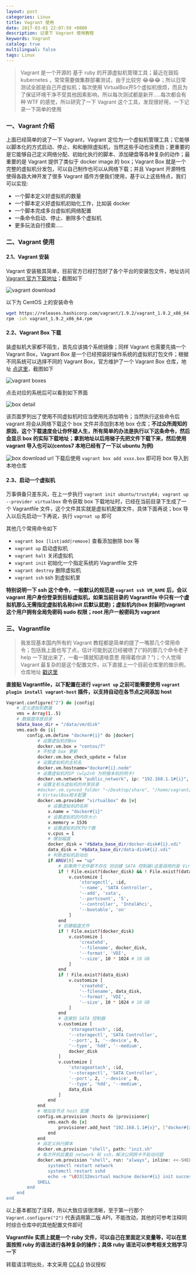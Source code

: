 ```yaml
---
layout: post
categories: Linux
title: Vagrant 使用
date: 2017-03-01 22:07:59 +0800
description: 记录下 Vagrant 使用教程
keywords: Vagrant
catalog: true
multilingual: false
tags: Linux
---
```


> Vagrant 是一个开源的 基于 ruby 的开源虚拟机管理工具；最近在鼓捣 kubernetes ，常常需要做集群部署测试，由于比较穷 😂😂😂；所以日常测试全部是自己开虚拟机；每次使用 VirtualBox开5个虚拟机很烦，而且为了保证环境干净不受其他因素影响，所以每次测试都是新开.....每次都会有种 WTF 的感觉，所以研究了一下 Vagrant 这个工具，发现很好用，一下记录一下简单的使用

### 一、Vagrant 介绍

上面已经简单的说了一下 Vagrant，Vagrant 定位为一个虚拟机管理工具；它能够以脚本化的方式启动、停止、和和删除虚拟机，当然这些手动也没费劲；更重要的是它能够自己定义网络分配、初始化执行的脚本、添加硬盘等各种复杂的动作；最重要的是 Vagrant 提供了类似于 docker image 的 box；Vagrant Box 就是一个完整的虚拟机分发包，可以自己制作也可以从网络下载；并且 Vagrant 开源特性使得各路大神开发了很多 Vagrant 插件方便我们使用，基于以上这些特点，我们可以实现:

- 一个脚本定义好虚拟机的数量
- 一个脚本定义好虚拟机初始化工作，比如装 docker
- 一个脚本完成多台虚拟机网络配置
- 一条命令启动、停止、删除多个虚拟机
- 更多玩法自行摸索.....

### 二、Vagrant 使用

#### 2.1、Vagrant 安装

Vagrant 安装极其简单，目前官方已经打包好了各个平台的安装包文件，地址访问 [Vagrant 官方下载地址](https://www.vagrantup.com/downloads.html)；截图如下

![vagrant download](https://mritd.oss.link/markdown/m46fa.jpg)

以下为 CentOS 上的安装命令

``` sh
wget https://releases.hashicorp.com/vagrant/1.9.2/vagrant_1.9.2_x86_64.rpm
rpm -ivh vagrant_1.9.2_x86_64.rpm
```

#### 2.2、Vagrant Box 下载

装虚拟机大家都不陌生，首先应该搞个系统镜像；同样 Vagrant 也需要先搞一个 Vagrant Box，Vagrant Box 是一个已经预装好操作系统的虚拟机打包文件；根据不同系统可以选择不同的 Vagrant Box，官方维护了一个 Vagrant Box 仓库，地址 [点这里](https://atlas.hashicorp.com/boxes/search)，截图如下

![vagrant boxes](https://mritd.oss.link/markdown/2duz7.jpg)

点击对应的系统后可以看到如下界面

![box detail](https://mritd.oss.link/markdown/kiohr.jpg)

该页面罗列出了使用不同虚拟机时应当使用扥添加明令；当然执行这些命令后 vagrant 将会从网络下载这个 box 文件并添加到本地 box 仓库；**不过众所周知的原因，这个下载速度会让你怀疑人生，所有简单的办法是执行以下这条命令，然后会显示 box 的实际下载地址；拿到地址以后用梯子先把文件下载下来，然后使用 vagrant 导入也可以(centos7 本地已经有了一下以 ubuntu 为例)**

![box download url](https://mritd.oss.link/markdown/p36th.jpg)
下载后使用 `vagrant box add xxxx.box` 即可将 box 导入到本地仓库

#### 2.3、启动一个虚拟机

万事俱备只差东风，在上一步执行 `vagrant init ubuntu/trusty64; vagrant up --provider virtualbox` 命令获取 box 下载地址时，已经在当前目录下生成了一个 Vagrantfile 文件，这个文件其实就是虚拟机配置文件，具体下面再说；box 导入以后先启动一下再说，执行 `vagrnat up` 即可


其他几个常用命令如下

- `vagrant box [list|add|remove]` 查看添加删除 box 等
- `vagrant up` 启动虚拟机
- `vagrant halt` 关闭虚拟机
- `vagrant init` 初始化一个指定系统的 Vagrantfile 文件
- `vagrant destroy` 删除虚拟机
- `vagrant ssh` ssh 到虚拟机里

**特别说明一下 ssh 这个命令，一般默认的规范是 `vagrant ssh VM_NAME` 后，会以 vagrant 用户身份登录到目标虚拟机，如果当前目录的 Vagrantfile 中只有一个虚拟机那么无需指定虚拟机名称(init 后默认就是)；虚拟机内(box 封装时)vagrant这个用户拥有全局免密码 sudo 权限；root 用户一般密码为 vagrant**

### 三、Vagrantfile

> 我发现基本国内所有的 Vagrant 教程都是简单的提了一嘴那几个常用命令；包括我上面也写了点，估计可能到这已经被喷了("妈的那几个命令老子 help 一下就出来了，一看一猜就知道啥意思 用得着你讲？")；个人觉得 Vagrant 最复杂的是这个配置文件，以下直接上一个目前仓库里的做示例，仓库地址 [戳这里](https://github.com/mritd/config/tree/master/vagrant)

**直接贴 Vagrantfile，以下配置在进行 `vagrant up` 之前可能需要使用 `vagrant plugin install vagrant-host` 插件，以支持自动在各节点之间添加 host**

``` sh
Vagrant.configure("2") do |config|
    # 定义虚拟机数量
    vms = Array(1..5)
    # 数据盘存放目录
    $data_base_dir = "/data/vm/disk"
    vms.each do |i|
        config.vm.define "docker#{i}" do |docker|
            # 设置虚拟机的Box
            docker.vm.box = "centos/7"
            # 不检查 box 更新
            docker.vm.box_check_update = false 
            # 设置虚拟机的主机名
            docker.vm.hostname="docker#{i}.node"
            # 设置虚拟机的IP (wlp2s0 为桥接本机的网卡)
            docker.vm.network "public_network", ip: "192.168.1.1#{i}", bridge: "wlp2s0"
            # 设置主机与虚拟机的共享目录
            #docker.vm.synced_folder "~/Desktop/share", "/home/vagrant/share"
            # VirtaulBox相关配置
            docker.vm.provider "virtualbox" do |v|
                # 设置虚拟机的名称
                v.name = "docker#{i}"
                # 设置虚拟机的内存大小  
                v.memory = 1536 
                # 设置虚拟机的CPU个数
                v.cpus = 1
                # 增加磁盘
                docker_disk = "#$data_base_dir/docker-disk#{i}.vdi"
                data_disk = "#$data_base_dir/data-disk#{i}.vdi"
                # 判断虚拟机启动后
                if ARGV[0] == "up"
                    # 如果两个文件都不存在 则创建 SATA 控制器(这里调用的是 Virtual Box 的命令)
                    if ! File.exist?(docker_disk) && ! File.exist?(data_disk)
                        v.customize [
                            'storagectl', :id,
                            '--name', 'SATA Controller',
                            '--add', 'sata',
                            '--portcount', '5',
                            '--controller', 'IntelAhci',
                            '--bootable', 'on'
                        ]
                    end
                    # 创建磁盘文件
                    if ! File.exist?(docker_disk)
                        v.customize [
                            'createhd', 
                            '--filename', docker_disk, 
                            '--format', 'VDI', 
                            '--size', 10 * 1024 # 10 GB
                        ] 
                    end
                    if ! File.exist?(data_disk)
                        v.customize [
                            'createhd', 
                            '--filename', data_disk, 
                            '--format', 'VDI', 
                            '--size', 10 * 1024 # 10 GB
                        ] 
                    end
                    # 连接到 SATA 控制器
                    v.customize [
                        'storageattach', :id, 
                        '--storagectl', 'SATA Controller', 
                        '--port', 1, '--device', 0, 
                        '--type', 'hdd', '--medium', 
                        docker_disk
                    ]
                    v.customize [
                        'storageattach', :id, 
                        '--storagectl', 'SATA Controller', 
                        '--port', 2, '--device', 0, 
                        '--type', 'hdd', '--medium', 
                        data_disk
                    ]
                end
            end
            # 增加各节点 host 配置
            config.vm.provision :hosts do |provisioner|
                vms.each do |x|
                    provisioner.add_host "192.168.1.1#{x}", ["docker#{x}.node"]
                end
            end
            # 自定义执行脚本
            docker.vm.provision "shell", path: "init.sh"
            # 每次开机后重启 network 和 ssh，解决公网网卡不启动问题 
            docker.vm.provision "shell", run: "always", inline: <<-SHELL
                systemctl restart network
                systemctl restart sshd
                echo -e "\033[32mvirtual machine docker#{i} init success!\033[0m"
            SHELL
        end
    end
end
```

以上基本都加了注释，所以大致应该很清晰，至于第一行那个 `Vagrant.configure("2")` 代表调用第二版 API，不能改动，其他的可参考注释同时综合仓库中的其他配置文件即可

**Vagrantfile 实质上就是一个 ruby 文件，可以自己在里面定义变量等，可以在里面按照 ruby 的语法进行各种复杂的操作；具体 ruby 语法可以参考相关文档学习一下**


转载请注明出处，本文采用 [CC4.0](http://creativecommons.org/licenses/by-nc-nd/4.0/) 协议授权
